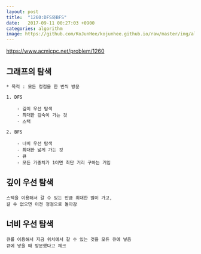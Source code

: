 ```yaml
---
layout: post
title:  "1260:DFS와BFS"
date:   2017-09-11 00:27:03 +0900
categories: algorithm
image: https://github.com/KoJunHee/kojunhee.github.io/raw/master/img/algorithm.png
---
```



<https://www.acmicpc.net/problem/1260>

## 그래프의 탐색

	* 목적 : 모든 정점을 한 번씩 방문

	1. DFS
		
		- 깊이 우선 탐색
		- 최대한 깊숙이 가는 것
		- 스택

	2. BFS 
		
		- 너비 우선 탐색
		- 최대한 넓게 가는 것
		- 큐
		- 모든 가중치가 1이면 최단 거리 구하는 거임

		
## 깊이 우선 탐색

	스택을 이용해서 갈 수 있는 만큼 최대한 많이 가고,
	갈 수 없으면 이전 정점으로 돌아감


## 너비 우선 탐색

	큐를 이용해서 지금 위치에서 갈 수 있는 것을 모듀 큐에 넣음
	큐에 넣을 때 방문했다고 체크
